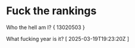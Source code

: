 # Fuck the rankings

Who the hell am I?
{ 13020503 }

What fucking year is it?
[ 2025-03-19T19:23:20Z ]
